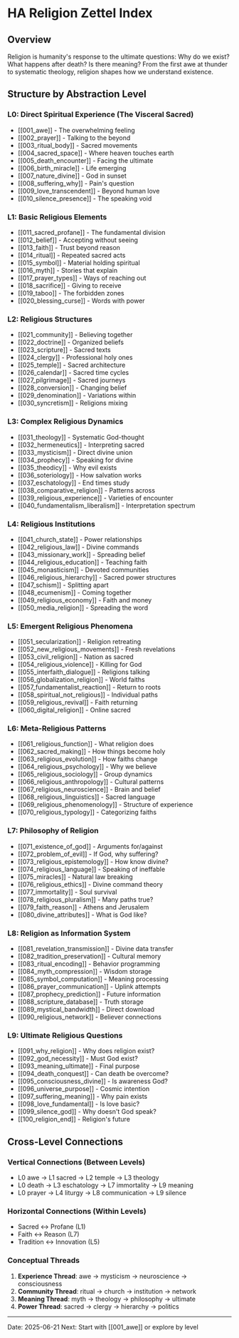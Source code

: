 # HA Religion Zettel Index

## Overview
Religion is humanity's response to the ultimate questions: Why do we exist? What happens after death? Is there meaning? From the first awe at thunder to systematic theology, religion shapes how we understand existence.

## Structure by Abstraction Level

### L0: Direct Spiritual Experience (The Visceral Sacred)
- [[001_awe]] - The overwhelming feeling
- [[002_prayer]] - Talking to the beyond
- [[003_ritual_body]] - Sacred movements
- [[004_sacred_space]] - Where heaven touches earth
- [[005_death_encounter]] - Facing the ultimate
- [[006_birth_miracle]] - Life emerging
- [[007_nature_divine]] - God in sunset
- [[008_suffering_why]] - Pain's question
- [[009_love_transcendent]] - Beyond human love
- [[010_silence_presence]] - The speaking void

### L1: Basic Religious Elements
- [[011_sacred_profane]] - The fundamental division
- [[012_belief]] - Accepting without seeing
- [[013_faith]] - Trust beyond reason
- [[014_ritual]] - Repeated sacred acts
- [[015_symbol]] - Material holding spiritual
- [[016_myth]] - Stories that explain
- [[017_prayer_types]] - Ways of reaching out
- [[018_sacrifice]] - Giving to receive
- [[019_taboo]] - The forbidden zones
- [[020_blessing_curse]] - Words with power

### L2: Religious Structures
- [[021_community]] - Believing together
- [[022_doctrine]] - Organized beliefs
- [[023_scripture]] - Sacred texts
- [[024_clergy]] - Professional holy ones
- [[025_temple]] - Sacred architecture
- [[026_calendar]] - Sacred time cycles
- [[027_pilgrimage]] - Sacred journeys
- [[028_conversion]] - Changing belief
- [[029_denomination]] - Variations within
- [[030_syncretism]] - Religions mixing

### L3: Complex Religious Dynamics
- [[031_theology]] - Systematic God-thought
- [[032_hermeneutics]] - Interpreting sacred
- [[033_mysticism]] - Direct divine union
- [[034_prophecy]] - Speaking for divine
- [[035_theodicy]] - Why evil exists
- [[036_soteriology]] - How salvation works
- [[037_eschatology]] - End times study
- [[038_comparative_religion]] - Patterns across
- [[039_religious_experience]] - Varieties of encounter
- [[040_fundamentalism_liberalism]] - Interpretation spectrum

### L4: Religious Institutions
- [[041_church_state]] - Power relationships
- [[042_religious_law]] - Divine commands
- [[043_missionary_work]] - Spreading belief
- [[044_religious_education]] - Teaching faith
- [[045_monasticism]] - Devoted communities
- [[046_religious_hierarchy]] - Sacred power structures
- [[047_schism]] - Splitting apart
- [[048_ecumenism]] - Coming together
- [[049_religious_economy]] - Faith and money
- [[050_media_religion]] - Spreading the word

### L5: Emergent Religious Phenomena
- [[051_secularization]] - Religion retreating
- [[052_new_religious_movements]] - Fresh revelations
- [[053_civil_religion]] - Nation as sacred
- [[054_religious_violence]] - Killing for God
- [[055_interfaith_dialogue]] - Religions talking
- [[056_globalization_religion]] - World faiths
- [[057_fundamentalist_reaction]] - Return to roots
- [[058_spiritual_not_religious]] - Individual paths
- [[059_religious_revival]] - Faith returning
- [[060_digital_religion]] - Online sacred

### L6: Meta-Religious Patterns
- [[061_religious_function]] - What religion does
- [[062_sacred_making]] - How things become holy
- [[063_religious_evolution]] - How faiths change
- [[064_religious_psychology]] - Why we believe
- [[065_religious_sociology]] - Group dynamics
- [[066_religious_anthropology]] - Cultural patterns
- [[067_religious_neuroscience]] - Brain and belief
- [[068_religious_linguistics]] - Sacred language
- [[069_religious_phenomenology]] - Structure of experience
- [[070_religious_typology]] - Categorizing faiths

### L7: Philosophy of Religion
- [[071_existence_of_god]] - Arguments for/against
- [[072_problem_of_evil]] - If God, why suffering?
- [[073_religious_epistemology]] - How know divine?
- [[074_religious_language]] - Speaking of ineffable
- [[075_miracles]] - Natural law breaking
- [[076_religious_ethics]] - Divine command theory
- [[077_immortality]] - Soul survival
- [[078_religious_pluralism]] - Many paths true?
- [[079_faith_reason]] - Athens and Jerusalem
- [[080_divine_attributes]] - What is God like?

### L8: Religion as Information System
- [[081_revelation_transmission]] - Divine data transfer
- [[082_tradition_preservation]] - Cultural memory
- [[083_ritual_encoding]] - Behavior programming
- [[084_myth_compression]] - Wisdom storage
- [[085_symbol_computation]] - Meaning processing
- [[086_prayer_communication]] - Uplink attempts
- [[087_prophecy_prediction]] - Future information
- [[088_scripture_database]] - Truth storage
- [[089_mystical_bandwidth]] - Direct download
- [[090_religious_network]] - Believer connections

### L9: Ultimate Religious Questions
- [[091_why_religion]] - Why does religion exist?
- [[092_god_necessity]] - Must God exist?
- [[093_meaning_ultimate]] - Final purpose
- [[094_death_conquest]] - Can death be overcome?
- [[095_consciousness_divine]] - Is awareness God?
- [[096_universe_purpose]] - Cosmic intention
- [[097_suffering_meaning]] - Why pain exists
- [[098_love_fundamental]] - Is love basic?
- [[099_silence_god]] - Why doesn't God speak?
- [[100_religion_end]] - Religion's future

## Cross-Level Connections

### Vertical Connections (Between Levels)
- L0 awe → L1 sacred → L2 temple → L3 theology
- L0 death → L3 eschatology → L7 immortality → L9 meaning
- L0 prayer → L4 liturgy → L8 communication → L9 silence

### Horizontal Connections (Within Levels)
- Sacred ↔ Profane (L1)
- Faith ↔ Reason (L7)
- Tradition ↔ Innovation (L5)

### Conceptual Threads
1. **Experience Thread**: awe → mysticism → neuroscience → consciousness
2. **Community Thread**: ritual → church → institution → network
3. **Meaning Thread**: myth → theology → philosophy → ultimate
4. **Power Thread**: sacred → clergy → hierarchy → politics

---
Date: 2025-06-21
Next: Start with [[001_awe]] or explore by level